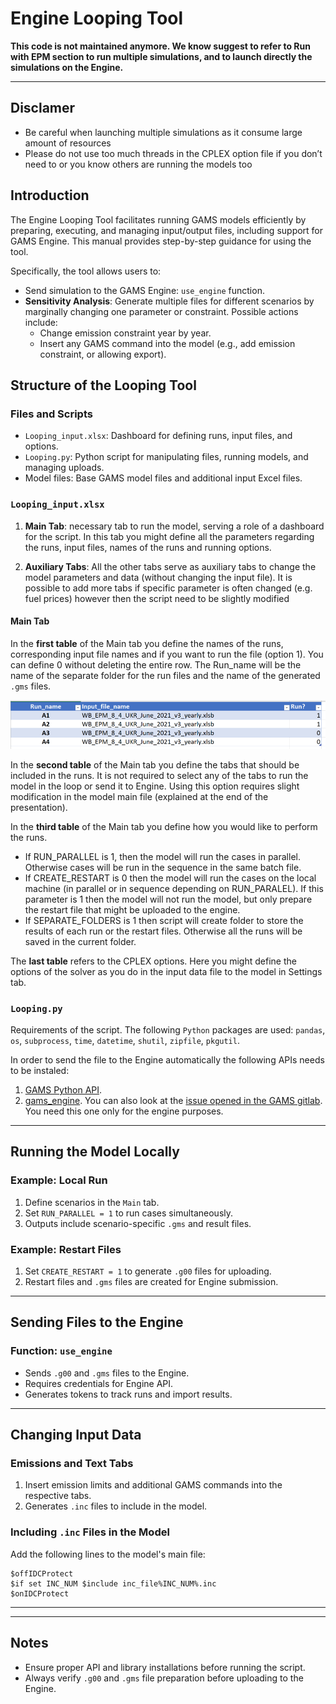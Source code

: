 
# Engine Looping Tool

__This code is not maintained anymore. We know suggest to refer to Run with EPM section to run multiple simulations, and
to launch directly the simulations on the Engine.__

---
## Disclamer
- Be careful when launching multiple simulations as it consume large amount of resources
- Please do not use too much threads in the CPLEX option file if you don’t need to or you know others are running the models too 

## Introduction
The Engine Looping Tool facilitates running GAMS models efficiently by preparing, executing, and managing input/output files, including support for GAMS Engine. This manual provides step-by-step guidance for using the tool.

Specifically, the tool allows users to:
- Send simulation to the GAMS Engine: `use_engine` function.
- **Sensitivity Analysis**: Generate multiple files for different scenarios by marginally changing one parameter or constraint. Possible actions include:
  - Change emission constraint year by year.
  - Insert any GAMS command into the model (e.g., add emission constraint, or allowing export).

## Structure of the Looping Tool

### Files and Scripts
- `Looping_input.xlsx`: Dashboard for defining runs, input files, and options.
- `Looping.py`: Python script for manipulating files, running models, and managing uploads.
- Model files: Base GAMS model files and additional input Excel files.

### `Looping_input.xlsx`
1. **Main Tab**: necessary tab to run the model, serving a role of a dashboard for the script. In this tab you might define all the parameters regarding the runs, input files, names of the runs and running options.

2. **Auxiliary Tabs**: All the other tabs serve as auxiliary tabs to change the model parameters and data (without changing the input file). It is possible to add more tabs if specific parameter is often changed (e.g. fuel prices) however then the script need to be slightly modified

#### Main Tab


In the __first table__ of the Main tab you define the names of the runs, corresponding input file names and if you want to run the file (option 1). You can define 0 without deleting the entire row. The Run_name will be the name of the separate folder for the run files and the name of the generated `.gms` files.

![](images/engine/looping_table.png)


In the __second table__ of the Main tab you define the tabs that should be included in the runs. It is not required to select any of the tabs to run the model in the loop or send it to Engine. Using this option requires slight modification in the model main file  (explained at the end of the presentation).


In the __third table__ of the Main tab you define how you would like to perform the runs. 
- If RUN_PARALLEL is 1, then the model will run the cases in parallel. Otherwise cases will be run in the sequence in the same batch file. 
- If CREATE_RESTART is 0 then the model will run the cases on the local machine (in parallel or in sequence depending on RUN_PARALEL). If this parameter is 1 then the model will not run the model, but only prepare the restart file that might be uploaded to the engine. 
- If SEPARATE_FOLDERS is 1 then script will create folder to store the results of each run or the restart files. Otherwise all the runs will be saved in the current folder. 

The __last table__ refers to the CPLEX options. Here you might define the options of the solver as you do in the input data file to the model in Settings tab. 

### `Looping.py`


Requirements of the script. The following `Python` packages are used: `pandas`, `os`, `subprocess`, `time`, `datetime`, `shutil`, `zipfile`, `pkgutil`.

In order to send the file to the Engine automatically the following APIs needs to be instaled:
1. [GAMS Python API](https://www.gams.com/34/docs/API_PY_TUTORIAL.html).
2. [gams_engine](https://www.gams.com/engine/clients.html). You can also look at the [issue opened in the GAMS gitlab](https://git.gams.com/devel/wb-epm/-/issues/36). You need this one only for the engine purposes.

---

## Running the Model Locally

### Example: Local Run
1. Define scenarios in the `Main` tab.
2. Set `RUN_PARALLEL = 1` to run cases simultaneously.
3. Outputs include scenario-specific `.gms` and result files.

### Example: Restart Files
1. Set `CREATE_RESTART = 1` to generate `.g00` files for uploading.
2. Restart files and `.gms` files are created for Engine submission.

---

## Sending Files to the Engine

### Function: `use_engine`
- Sends `.g00` and `.gms` files to the Engine.
- Requires credentials for Engine API.
- Generates tokens to track runs and import results.

---

## Changing Input Data

### Emissions and Text Tabs
1. Insert emission limits and additional GAMS commands into the respective tabs.
2. Generates `.inc` files to include in the model.

### Including `.inc` Files in the Model
Add the following lines to the model's main file:
```gams
$offIDCProtect
$if set INC_NUM $include inc_file%INC_NUM%.inc
$onIDCProtect
```

---



---

## Notes
- Ensure proper API and library installations before running the script.
- Always verify `.g00` and `.gms` file preparation before uploading to the Engine.
